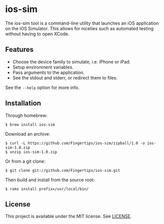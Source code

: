 ios-sim
=======

The ios-sim tool is a command-line utility that launches an iOS application on
the iOS Simulator. This allows for niceties such as automated testing without
having to open XCode.

Features
--------

* Choose the device family to simulate, i.e. iPhone or iPad.
* Setup environment variables.
* Pass arguments to the application.
* See the stdout and stderr, or redirect them to files.

See the `--help` option for more info.

Installation
------------

Through homebrew:

    $ brew install ios-sim

Download an archive:

    $ curl -L https://github.com/Fingertips/ios-sim/zipball/1.0 -o ios-sim-1.0.zip
    $ unzip ios-sim-1.0.zip

Or from a git clone:

    $ git clone git://github.com/Fingertips/ios-sim.git

Then build and install from the source root:

    $ rake install prefix=/usr/local/bin/

License
-------

This project is available under the MIT license. See [LICENSE][license].

[license]: https://github.com/Fingertips/iphonesim/blob/master/LICENSE
